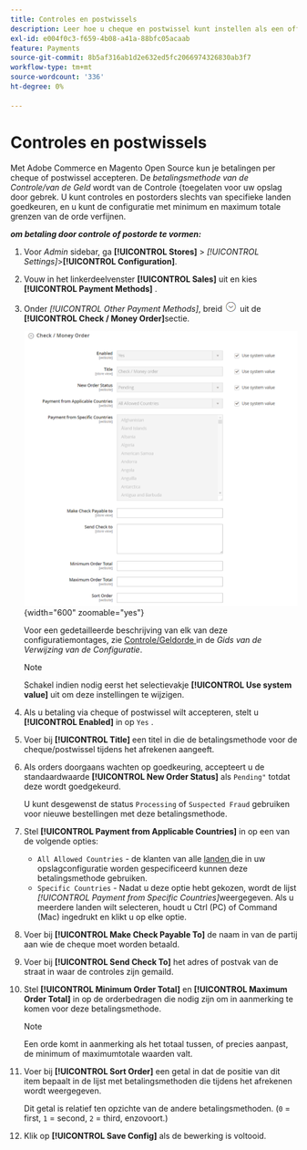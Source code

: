 ```yaml
---
title: Controles en postwissels
description: Leer hoe u cheque en postwissel kunt instellen als een offline betalingsmethode in uw winkel.
exl-id: e004f0c3-f659-4b08-a41a-88bfc05acaab
feature: Payments
source-git-commit: 8b5af316ab1d2e632ed5fc2066974326830ab3f7
workflow-type: tm+mt
source-wordcount: '336'
ht-degree: 0%

---
```


# Controles en postwissels

Met Adobe Commerce en Magento Open Source kun je betalingen per cheque of postwissel accepteren. De _betalingsmethode van de Controle/van de Geld_ wordt van de Controle &lbrace;toegelaten voor uw opslag door gebrek. U kunt controles en postorders slechts van specifieke landen goedkeuren, en u kunt de configuratie met minimum en maximum totale grenzen van de orde verfijnen.

**_om betaling door controle of postorde te vormen:_**

1. Voor _Admin_ sidebar, ga **[!UICONTROL Stores]** > _[!UICONTROL Settings]_>**[!UICONTROL Configuration]**.

1. Vouw in het linkerdeelvenster **[!UICONTROL Sales]** uit en kies **[!UICONTROL Payment Methods]** .

1. Onder _[!UICONTROL Other Payment Methods]_, breid ![ de selecteur van de Uitbreiding ](../assets/icon-display-expand.png) uit de **[!UICONTROL Check / Money Order]**&#x200B;sectie.

   ![ Controle/Geldorde ](../configuration-reference/sales/assets/payment-methods-check-money-order.png){width="600" zoomable="yes"}

   Voor een gedetailleerde beschrijving van elk van deze configuratiemontages, zie [ Controle/Geldorde ](../configuration-reference/sales/payment-methods.md#check--money-order) in de _Gids van de Verwijzing van de Configuratie_.

   >[!NOTE]
   >
   >Schakel indien nodig eerst het selectievakje **[!UICONTROL Use system value]** uit om deze instellingen te wijzigen.

1. Als u betaling via cheque of postwissel wilt accepteren, stelt u **[!UICONTROL Enabled]** in op `Yes` .

1. Voer bij **[!UICONTROL Title]** een titel in die de betalingsmethode voor de cheque/postwissel tijdens het afrekenen aangeeft.

1. Als orders doorgaans wachten op goedkeuring, accepteert u de standaardwaarde **[!UICONTROL New Order Status]** als `Pending"` totdat deze wordt goedgekeurd.

   U kunt desgewenst de status `Processing` of `Suspected Fraud` gebruiken voor nieuwe bestellingen met deze betalingsmethode.

1. Stel **[!UICONTROL Payment from Applicable Countries]** in op een van de volgende opties:

   - `All Allowed Countries` - de klanten van alle [ landen ](../getting-started/store-details.md#country-options) die in uw opslagconfiguratie worden gespecificeerd kunnen deze betalingsmethode gebruiken.
   - `Specific Countries` - Nadat u deze optie hebt gekozen, wordt de lijst _[!UICONTROL Payment from Specific Countries]_&#x200B;weergegeven. Als u meerdere landen wilt selecteren, houdt u Ctrl (PC) of Command (Mac) ingedrukt en klikt u op elke optie.

1. Voer bij **[!UICONTROL Make Check Payable To]** de naam in van de partij aan wie de cheque moet worden betaald.

1. Voer bij **[!UICONTROL Send Check To]** het adres of postvak van de straat in waar de controles zijn gemaild.

1. Stel **[!UICONTROL Minimum Order Total]** en **[!UICONTROL Maximum Order Total]** in op de orderbedragen die nodig zijn om in aanmerking te komen voor deze betalingsmethode.

   >[!NOTE]
   >
   >Een orde komt in aanmerking als het totaal tussen, of precies aanpast, de minimum of maximumtotale waarden valt.

1. Voer bij **[!UICONTROL Sort Order]** een getal in dat de positie van dit item bepaalt in de lijst met betalingsmethoden die tijdens het afrekenen wordt weergegeven.

   Dit getal is relatief ten opzichte van de andere betalingsmethoden. (`0` = first, `1` = second, `2` = third, enzovoort.)

1. Klik op **[!UICONTROL Save Config]** als de bewerking is voltooid.
